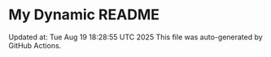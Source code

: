 # My Dynamic README
Updated at: Tue Aug 19 18:28:55 UTC 2025
This file was auto-generated by GitHub Actions.
